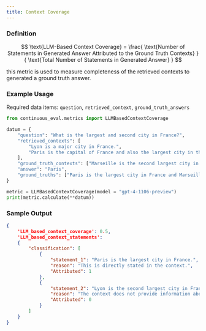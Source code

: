 ```yaml
---
title: Context Coverage
---
```


### Definition


$$
\text{LLM-Based Context Coverage} =
\frac{
  \text{Number of Statements in Generated Answer Attributed to the Ground Truth Contexts}
}{
  \text{Total Number of Statements in Generated Answer}
}
$$

this metric is used to measure completeness of the retrieved contexts to generated a ground truth answer.

### Example Usage

Required data items: `question`, `retrieved_context`, `ground_truth_answers`

```python
from continuous_eval.metrics import LLMBasedContextCoverage

datum = {
    "question": "What is the largest and second city in France?",
    "retrieved_contexts": [
        "Lyon is a major city in France.",
        "Paris is the capital of France and also the largest city in the country.",
    ],
    "ground_truth_contexts": ["Marseille is the second largest city in France.", "Paris is the largest city in the country." ],
    "answer": "Paris",
    "ground_truths": ["Paris is the largest city in France and Marseille is the second largest."],
}

metric = LLMBasedContextCoverage(model = "gpt-4-1106-preview")
print(metric.calculate(**datum))
```

### Sample Output

```JSON
{   
    'LLM_based_context_coverage': 0.5,
    'LLM_based_context_statements': 
    {
        "classification": [
            {
                "statement_1": "Paris is the largest city in France.",
                "reason": "This is directly stated in the context.",
                "Attributed": 1
            },
            {
                "statement_2": "Lyon is the second largest city in France.",
                "reason": "The context does not provide information about the ranking of Lyon in terms of size compared to other French cities.",
                "Attributed": 0
            }
        ]
    }
}
```
